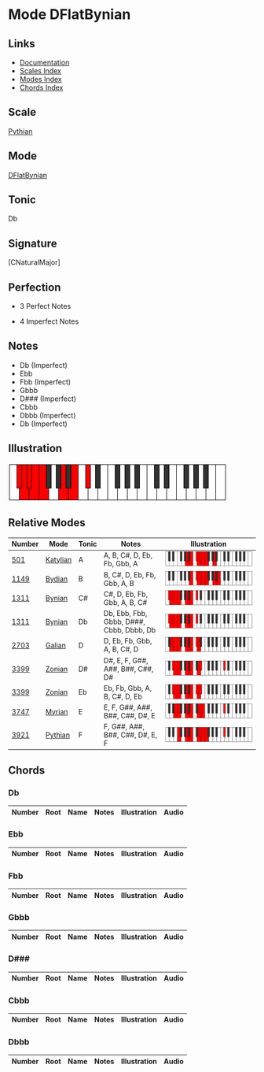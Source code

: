 # Mode DFlatBynian

## Links

- [Documentation](index.md)
- [Scales Index](Scales.md)
- [Modes Index](Modes.md)
- [Chords Index](Chords.md)

## Scale

[Pythian](ScalePythian.md)

## Mode

[DFlatBynian](ModeDFlatBynian.md)

## Tonic

Db

## Signature

[CNaturalMajor]

## Perfection

 - 3 Perfect Notes

 - 4 Imperfect Notes

## Notes

- Db (Imperfect)
- Ebb
- Fbb (Imperfect)
- Gbbb
- D### (Imperfect)
- Cbbb
- Dbbb (Imperfect)
- Db (Imperfect)

## Illustration

![DFlatBynian](ModeDFlatBynian.png)

## Relative Modes

| Number | Mode | Tonic | Notes | Illustration |
|--------|------|-------|-------|--------------|
| [501](https://ianring.com/musictheory/scales/501) | [Katylian](ModeKatylian.md) | A | A, B, C#, D, Eb, Fb, Gbb, A | ![ANaturalKatylian](ModeANaturalKatylian.png) |
| [1149](https://ianring.com/musictheory/scales/1149) | [Bydian](ModeBydian.md) | B | B, C#, D, Eb, Fb, Gbb, A, B | ![BNaturalBydian](ModeBNaturalBydian.png) |
| [1311](https://ianring.com/musictheory/scales/1311) | [Bynian](ModeBynian.md) | C# | C#, D, Eb, Fb, Gbb, A, B, C# | ![CSharpBynian](ModeCSharpBynian.png) |
| [1311](https://ianring.com/musictheory/scales/1311) | [Bynian](ModeBynian.md) | Db | Db, Ebb, Fbb, Gbbb, D###, Cbbb, Dbbb, Db | ![DFlatBynian](ModeDFlatBynian.png) |
| [2703](https://ianring.com/musictheory/scales/2703) | [Galian](ModeGalian.md) | D | D, Eb, Fb, Gbb, A, B, C#, D | ![DNaturalGalian](ModeDNaturalGalian.png) |
| [3399](https://ianring.com/musictheory/scales/3399) | [Zonian](ModeZonian.md) | D# | D#, E, F, G##, A##, B##, C##, D# | ![DSharpZonian](ModeDSharpZonian.png) |
| [3399](https://ianring.com/musictheory/scales/3399) | [Zonian](ModeZonian.md) | Eb | Eb, Fb, Gbb, A, B, C#, D, Eb | ![EFlatZonian](ModeEFlatZonian.png) |
| [3747](https://ianring.com/musictheory/scales/3747) | [Myrian](ModeMyrian.md) | E | E, F, G##, A##, B##, C##, D#, E | ![ENaturalMyrian](ModeENaturalMyrian.png) |
| [3921](https://ianring.com/musictheory/scales/3921) | [Pythian](ModePythian.md) | F | F, G##, A##, B##, C##, D#, E, F | ![FNaturalPythian](ModeFNaturalPythian.png) |

## Chords

### Db

| Number | Root | Name | Notes | Illustration | Audio |
|--------|------|------|-------|--------------|-------|

### Ebb

| Number | Root | Name | Notes | Illustration | Audio |
|--------|------|------|-------|--------------|-------|

### Fbb

| Number | Root | Name | Notes | Illustration | Audio |
|--------|------|------|-------|--------------|-------|

### Gbbb

| Number | Root | Name | Notes | Illustration | Audio |
|--------|------|------|-------|--------------|-------|

### D###

| Number | Root | Name | Notes | Illustration | Audio |
|--------|------|------|-------|--------------|-------|

### Cbbb

| Number | Root | Name | Notes | Illustration | Audio |
|--------|------|------|-------|--------------|-------|

### Dbbb

| Number | Root | Name | Notes | Illustration | Audio |
|--------|------|------|-------|--------------|-------|


